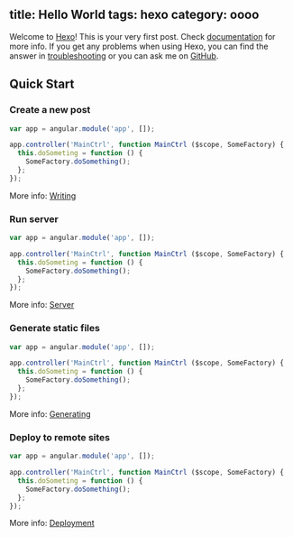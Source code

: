 title: Hello World
tags: hexo
category: oooo
---
Welcome to [Hexo](http://hexo.io/)! This is your very first post. Check [documentation](http://hexo.io/docs/) for more info. If you get any problems when using Hexo, you can find the answer in [troubleshooting](http://hexo.io/docs/troubleshooting.html) or you can ask me on [GitHub](https://github.com/hexojs/hexo/issues).

## Quick Start

### Create a new post

``` javascript
var app = angular.module('app', []);

app.controller('MainCtrl', function MainCtrl ($scope, SomeFactory) {
  this.doSometing = function () {
    SomeFactory.doSomething();
  };
});
```

More info: [Writing](http://hexo.io/docs/writing.html)

### Run server

``` javascript
var app = angular.module('app', []);

app.controller('MainCtrl', function MainCtrl ($scope, SomeFactory) {
  this.doSometing = function () {
    SomeFactory.doSomething();
  };
});
```

More info: [Server](http://hexo.io/docs/server.html)

### Generate static files

``` javascript
var app = angular.module('app', []);

app.controller('MainCtrl', function MainCtrl ($scope, SomeFactory) {
  this.doSometing = function () {
    SomeFactory.doSomething();
  };
});
```

More info: [Generating](http://hexo.io/docs/generating.html)

### Deploy to remote sites

``` javascript
var app = angular.module('app', []);

app.controller('MainCtrl', function MainCtrl ($scope, SomeFactory) {
  this.doSometing = function () {
    SomeFactory.doSomething();
  };
});
```

More info: [Deployment](http://hexo.io/docs/deployment.html)
